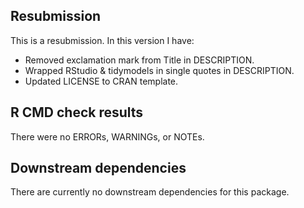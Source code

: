 ## Resubmission
This is a resubmission. In this version I have:

* Removed exclamation mark from Title in DESCRIPTION.
* Wrapped RStudio & tidymodels in single quotes in DESCRIPTION.
* Updated LICENSE to CRAN template.

## R CMD check results
There were no ERRORs, WARNINGs, or NOTEs.

## Downstream dependencies
There are currently no downstream dependencies for this package.
